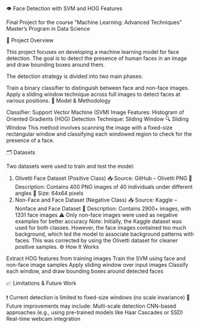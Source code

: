 👁️ Face Detection with SVM and HOG Features

Final Project for the course "Machine Learning: Advanced Techniques"
Master’s Program in Data Science

📌 Project Overview

This project focuses on developing a machine learning model for face detection.
The goal is to detect the presence of human faces in an image and draw bounding boxes around them.

The detection strategy is divided into two main phases:

Train a binary classifier to distinguish between face and non-face images.
Apply a sliding window technique across full images to detect faces at various positions.
🧠 Model & Methodology

Classifier: Support Vector Machine (SVM)
Image Features: Histogram of Oriented Gradients (HOG)
Detection Technique: Sliding Window
🔍 Sliding Window
This method involves scanning the image with a fixed-size rectangular window and classifying each windowed region to check for the presence of a face.

🗂️ Datasets

Two datasets were used to train and test the model:

1. Olivetti Face Dataset (Positive Class)
📥 Source: GitHub – Olivetti PNG
📸 Description: Contains 400 PNG images of 40 individuals under different angles
🧩 Size: 64x64 pixels
2. Non-Face and Face Dataset (Negative Class)
📥 Source: Kaggle – Nonface and Face Dataset
📸 Description: Contains 2900+ images, with 1331 face images
⚠️ Only non-face images were used as negative examples for better accuracy
Note: Initially, the Kaggle dataset was used for both classes. However, the face images contained too much background, which led the model to associate background patterns with faces. This was corrected by using the Olivetti dataset for cleaner positive samples.
⚙️ How It Works

Extract HOG features from training images
Train the SVM using face and non-face image samples
Apply sliding window over input images
Classify each window, and draw bounding boxes around detected faces

📈 Limitations & Future Work

❗ Current detection is limited to fixed-size windows (no scale invariance)
🔄 Future improvements may include:
Multi-scale detection
CNN-based approaches (e.g., using pre-trained models like Haar Cascades or SSD)
Real-time webcam integration
